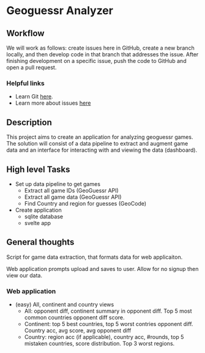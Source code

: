 # Geoguessr Analyzer

## Workflow

We will work as follows: create issues here in GitHub, create a new branch locally, and then develop code in that branch that addresses the issue. After finishing development on a specific issue, push the code to GitHub and open a pull request.

### Helpful links
 - Learn Git [here](https://www.w3schools.com/git/default.asp?remote=github).
 - Learn more about issues [here](https://docs.github.com/en/issues/tracking-your-work-with-issues/about-issues)

## Description

This project aims to create an application for analyzing geoguessr games. The solution will consist of a data pipeline to extract and augment game data and an interface for interacting with and viewing the data (dashboard). 

## High level Tasks
- Set up data pipeline to get games
   - Extract all game IDs (GeoGuessr API)
   - Extract all game data (GeoGuessr API)
   - Find Country and region for guesses (GeoCode)
- Create application
   - sqlite database
   - svelte app
 
## General thoughts

Script for game data extraction, that formats data for web applicaiton. 

Web application prompts upload and saves to user. Allow for no signup then view our data. 

### Web application 
 - (easy) All, continent and country views
     - All: opponent diff, continent summary in opponent diff. Top 5 most common countries opponent diff score.
     - Continent: top 5 best countries, top 5 worst contries opponent diff. Country acc, avg score, avg opponent diff
     - Country: region acc (if applicable), country acc, #rounds, top 5 mistaken countries, score distribution. Top 3 worst regions.
